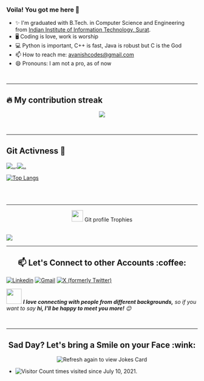 ### Voila! You got me here 👋

- ✨ I'm graduated with B.Tech. in Computer Science and Engineering from [Indian Institute of Information Technology, Surat](https://iiitsurat.ac.in/).
- 🖥  Coding is love, work is worship
- 💻 Python is important, C++ is fast, Java is robust but C is the God
- 📫 How to reach me: avanishcodes@gmail.com
- 😄 Pronouns: I am not a pro, as of now

<br />

---

## 🔥 My contribution streak

<p align="center">
  <a href="https://github.com/AvanishCodes/github-readme-streak-stats">
    <img src="https://github-readme-streak-stats.herokuapp.com/?user=avanishcodes#version3"/>
  </a>
</p>

<br />

---

## Git Activness 📃

<a href="https://github.com/AvanishCodes/">
  <img align="center" src="https://github-readme-stats.vercel.app/api?username=AvanishCodes&show_icons=true" alt=".." />
</a>
 <a href="https://github.com/AvanishCodes/">
  <img align="center" src="https://github-readme-stats.vercel.app/api/top-langs/?username=AvanishCodes&layout=compact" alt=".."  />
</a> 

[![Top Langs](https://github-readme-stats.vercel.app/api/top-langs/?username=avanishcodes)](https://github.com/AvanishCodes/github-readme-stats)

<br />
<br />

---

<p align="center"><img src="https://media.giphy.com/media/QaMcXSekUWx7aogAUr/giphy.gif" width="30" />&nbsp;Git profile Trophies</p><br>
<img src="https://github-profile-trophy.vercel.app/?username=AvanishCodes&theme=juicyfresh&no-bg=true" />

---

<h2 align="center">📫 Let's Connect to other Accounts :coffee:</h2>
<p align="center">
  
[![Linkedin](https://img.shields.io/badge/-avanishcodes-blue?style=flat&logo=Linkedin&logoColor=white)](https://www.linkedin.com/in/avanishcodes/)
[![Gmail](https://img.shields.io/badge/-avanishcodes-c14438?style=flat&logo=Gmail&logoColor=white)](mailto:avanishcodes@gmail.com)
[![X (formerly Twitter)](https://img.shields.io/badge/-@avanishcodes-blue?style=flat&logo=Twitter&logoColor=white)](https://t.me/AvanishCodes)
  
  <img src="https://media.giphy.com/media/LnQjpWaON8nhr21vNW/giphy.gif" width="40"> <em><b>I love connecting with people from different backgrounds,</b> so if you want to say <b>hi, I'll be happy to meet you more!</b> :blush:</em>
</p>
<br />

---

<h2 align="center">Sad Day? Let's bring a Smile on your Face :wink:</h2>
<p align="center">
<img src="https://readme-jokes.vercel.app/api" alt="Refresh again to view Jokes Card" />

  </p> 




- ![Visitor Count](https://profile-counter.glitch.me/AvanishCodes/count.svg) times visited since July 10, 2021.
